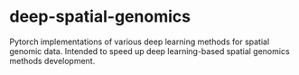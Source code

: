 # deep-spatial-genomics
Pytorch implementations of various deep learning methods for spatial genomic data. Intended to speed up deep learning-based spatial genomics methods development.

